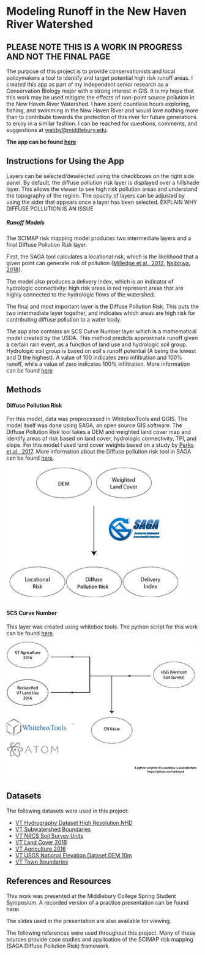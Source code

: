 # Modeling Runoff in the New Haven River Watershed

## PLEASE NOTE THIS IS A WORK IN PROGRESS AND NOT THE FINAL PAGE

The purpose of this project is to provide conservationists and local policymakers a tool to identify and target potential high risk runoff areas. I created this app as part of my independent senior research as a Conservation Biology major with a strong interest in GIS. It is my hope that this work may be used mitigate the effects of non-point source pollution in the New Haven River Watershed. I have spent countless hours exploring, fishing, and swimming in the New Haven River and would love nothing more than to contribute towards the protection of this river for future generations to enjoy in a similar fashion. I can be reached for questions, comments, and suggestions at webby@middlebury.edu.

__The app can be found [here](https://webby.users.earthengine.app/view/newhavenrunoff)__





## Instructions for Using the App


Layers can be selected/deselected using the checkboxes on the right side panel. By default, the diffuse pollution risk layer is displayed over a hillshade layer. This allows the viewer to see high risk pollution areas and understand the topography of the region. The opacity of layers can be adjusted by using the sider that appears once a layer has been selected. EXPLAIN WHY DIFFUSE POLLUTION IS AN ISSUE

##### Runoff Models
The SCIMAP risk mapping model produces two intermediate layers and a final Diffuse Pollution Risk layer.

First, the SAGA tool calculates a locational risk, which is the likelihood that a given point can generate risk of pollution ([Milledge et al., 2012](https://www.sciencedirect.com/science/article/pii/S004896971200873X), [Nsibirwa, 2018](https://ukzn-dspace.ukzn.ac.za/handle/10413/17276)).

The model also produces a delivery index, which is an indicator of hydrologic connectivity: high risk areas in red represent areas that are highly connected to the hydrologic flows of the watershed.

The final and most important layer is the Diffuse Pollution Risk. This puts the two intermediate layer together, and indicates which areas are high risk for contributing diffuse pollution to a water body.

The app also contains an SCS Curve Number layer which is a mathematical model created by the USDA. This method predicts approximate runoff given a certain rain event, as a function of land use and hydrologic soil group. Hydrologic soil group is based on soil's runoff potential (A being the lowest and D the highest). A value of 100 indicates zero infiltration and 100% runoff, while a value of zero indicates 100% infiltration. More information can be found [here](https://engineering.purdue.edu/mapserve/LTHIA7/documentation/scs.htm#:~:text=The%20SCS%20curve%20number%20method,find%20average%20annual%20runoff%20values.)

## Methods

#### Diffuse Pollution Risk

For this model, data was preprocessed in WhiteboxTools and QGIS. The model itself was done using SAGA, an open source GIS software. The Diffuse Pollution Risk tool takes a DEM and weighted land cover map and identify areas of risk based on land cover, hydrologic connectivity, TPI, and slope. For this model I used land cover weights based on a study by [Perks et al., 2017](https://pubmed.ncbi.nlm.nih.gov/28185700/). More information about the Diffuse pollution risk tool in SAGA can be found [here](https://saga-gis.sourceforge.io/saga_tool_doc/8.1.1/sim_hydrology_4.html).

![Diffuse Workflow](diffuseWorkflow.png)

#### SCS Curve Number

This layer was created using whitebox tools. The python script for this work can be found [here](https://github.com/webby34/newHavenRunoff).

![SCS Workflow](CNworkflow.png)


## Datasets
The following datasets were used in this project:
- [VT Hydrography Dataset High Resolution NHD](https://geodata.vermont.gov/documents/VCGI::vt-hydrography-dataset-high-resolution-nhd/about)
- [VT Subwatershed Boundaries](https://geodata.vermont.gov/datasets/VCGI::vt-subwatershed-boundaries-huc12/explore?location=43.870450%2C-72.459750%2C8.41)
- [VT NRCS Soil Survey Units](https://geodata.vermont.gov/datasets/VCGI::vt-data-nrcs-soil-survey-units/explore?location=43.875000%2C-72.470000%2C8.41)
- [VT Land Cover 2016](https://geodata.vermont.gov/pages/land-cover)
- [VT Agriculture 2016](https://geodata.vermont.gov/pages/land-cover)
- [VT USGS National Elevation Dataset DEM 10m](https://geodata.vermont.gov/documents/3caf2e5280fe489bb62c3bc5234c4e3e/explore)
- [VT Town Boundaries](https://geodata.vermont.gov/datasets/VCGI::vt-data-town-boundaries-1/explore)



## References and Resources
This work was presented at the Middlebury College Spring Student Symposium. A recorded version of a practice presentation can be found here:

The slides used in the presentation are also available for viewing.

The following references were used throughout this project. Many of these sources provide case studies and application of the SCIMAP risk mapping (SAGA Diffuse Pollution Risk) framework.

